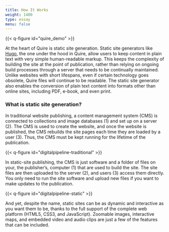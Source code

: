 ```yaml
---
title: How It Works
weight: 1400
type: essay
menu: false
---
```


{{< q-figure id="quire_demo" >}}

At the heart of Quire is static site generation. Static site generators like [Hugo](https://gohugo.io/), the one under the hood in Quire, allow users to keep content in plain text with very simple human-readable markup. This keeps the complexity of building the site at the point of publication, rather than relying on ongoing build processes through a server that needs to be continually maintained. Unlike websites with short lifespans, even if certain technology goes obsolete, Quire files will continue to be readable. The static site generator also enables the conversion of plain text content into formats other than online sites, including PDF, e-book, and even print.

### What is static site generation? 

In traditional website publishing, a content management system (CMS) is connected to collections and image databases (1) and set up on a server (2). The CMS is used to create the website, and once the website is published, the CMS rebuilds the site pages each time they are loaded by a user (3). Thus, the CMS must be kept running for the lifetime of the publication.

{{< q-figure id="digitalpipeline-traditional" >}}

In static-site publishing, the CMS is just software and a folder of files on your, the publisher’s, computer (1) that are used to build the site. The site files are then uploaded to the server (2), and users (3) access them directly. You only need to run the site software and upload new files if you want to make updates to the publication.

{{< q-figure id="digitalpipeline-static" >}}

And yet, despite the name, static sites can be as dynamic and interactive as you want them to be, thanks to the full support of the complete web platform (HTML5, CSS3, and JavaScript). Zoomable images, interactive maps, and embedded video and audio clips are just a few of the features that can be included.
